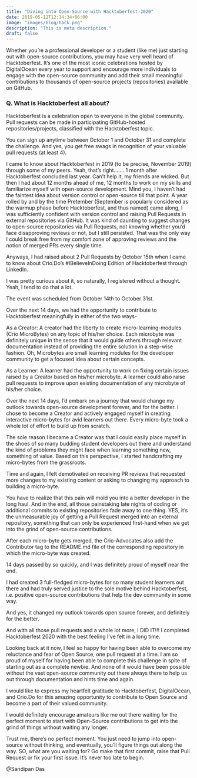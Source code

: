 ```yaml
---
title: "Diving into Open-Source with Hacktoberfest-2020"
date: 2019-05-12T12:14:34+06:00
image: "images/blog/hack.png"
description: "This is meta description."
draft: false
---
```


Whether you’re a professional developer or a student (like me) just starting out with open-source contributions, you may have very well heard of Hacktoberfest. It’s one of the most iconic celebrations hosted by DigitalOcean every year to support and encourage more individuals to engage with the open-source community and add their small meaningful contributions to thousands of open-source projects (repositories) available on GitHub.

### Q. What is Hacktoberfest all about?

Hacktoberfest is a celebration open to everyone in the global community.
Pull requests can be made in participating GitHub-hosted repositories/projects, classified with the Hacktoberfest topic.

You can sign up anytime between October 1 and October 31 and complete the challenge.
And yes, you get free swags in recognition of your valuable pull requests (at least 4).

I came to know about Hacktoberfest in 2019 (to be precise, November 2019) through some of my peers. Yeah, that’s right……. 1 month after Hacktoberfest concluded last year. Can’t help it, my friends are wicked. But then I had about 12 months ahead of me, 12 months to work on my skills and familiarize myself with open-source development.
Mind you, I haven’t had the faintest idea about version control or open-source till that point.
A year rolled by and by the time Pretember (September is popularly considered as the warmup phase before Hacktoberfest, and thus named) came along, I was sufficiently confident with version control and raising Pull Requests in external repositories via GitHub.
It was kind of daunting to suggest changes to open-source repositories via Pull Requests, not knowing whether you’d face disapproving reviews or not, but I still persisted. That was the only way I could break free from my comfort zone of approving reviews and the notion of merged PRs every single time.

Anyways, I had raised about 2 Pull Requests by October 15th when I came to know about Crio.Do’s #IBelieveInDoing Edition of Hacktoberfest through LinkedIn.

I was pretty curious about it, so naturally, I registered without a thought. Yeah, I tend to do that a lot.

The event was scheduled from October 14th to October 31st.

Over the next 14 days, we had the opportunity to contribute to Hacktoberfest meaningfully in either of the two ways-

As a Creator: A creator had the liberty to create micro-learning-modules (Crio MicroBytes) on any topic of his/her choice. Each microbyte was definitely unique in the sense that it would guide others through relevant documentation instead of providing the entire solution in a step-wise fashion. Oh, Microbytes are small learning modules for the developer community to get a focused idea about certain concepts.

As a Learner: A learner had the opportunity to work on fixing certain issues raised by a Creator based on his/her microbyte. A learner could also raise pull requests to improve upon existing documentation of any microbyte of his/her choice.

Over the next 14 days, I’d embark on a journey that would change my outlook towards open-source development forever, and for the better.
I chose to become a Creator and actively engaged myself in creating interactive micro-bytes for avid learners out there. Every micro-byte took a whole lot of effort to build up from scratch.

The sole reason I became a Creator was that I could easily place myself in the shoes of so many budding student developers out there and understand the kind of problems they might face when learning something new, something of value. Based on this perspective, I started handcrafting my micro-bytes from the grassroots.

Time and again, I felt demotivated on receiving PR reviews that requested more changes to my existing content or asking to changing my approach to building a micro-byte.

You have to realize that this pain will mold you into a better developer in the long haul. And in the end, all those painstaking late nights of coding or additional commits to existing repositories fade away to one thing.
YES, it’s the unmeasurable joy of getting a Pull Request merged into an external repository, something that can only be experienced first-hand when we get into the grind of open-source contributions.

After each micro-byte gets merged, the Crio-Advocates also add the Contributor tag to the README.md file of the corresponding repository in which the micro-byte was created.

14 days passed by so quickly, and I was definitely proud of myself near the end.

I had created 3 full-fledged micro-bytes for so many student learners out there and had truly served justice to the sole motive behind Hacktoberfest, i.e. positive open-source contributions that help the dev community in some way.

And yes, it changed my outlook towards open source forever, and definitely for the better.

And with all those pull requests and a whole lot more, I DID IT!!! I completed Hacktoberfest 2020 with the best feeling I’ve felt in a long time.

Looking back at it now, I feel so happy for having been able to overcome my reluctance and fear of Open Source, one pull request at a time. I am so proud of myself for having been able to complete this challenge in spite of starting out as a complete newbie.
And none of it would have been possible without the vast open-source community out there always there to help us out through documentation and hints time and again.

I would like to express my heartfelt gratitude to Hacktoberfest, DigitalOcean, and Crio.Do for this amazing opportunity to contribute to Open Source and become a part of their valued community.

I would definitely encourage amateurs like me out there waiting for the perfect moment to start with Open-Source contributions to get into the grind of things without waiting any longer.

Trust me, there’s no perfect moment. You just need to jump into open-source without thinking, and eventually, you’ll figure things out along the way.
SO, what are you waiting for? Go make that first commit, raise that Pull Request or fix your first issue. It’s never too late to begin.

@Sandipan Das